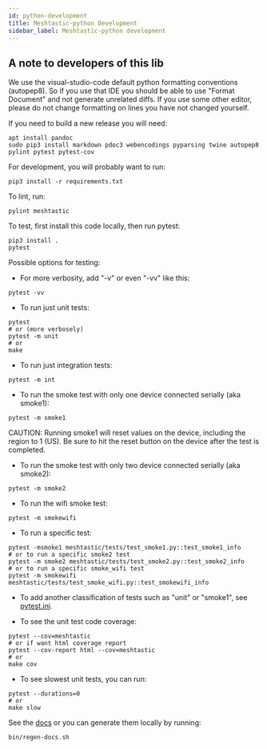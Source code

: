 ```yaml
---
id: python-development
title: Meshtastic-python Development
sidebar_label: Meshtastic-python development
---
```


## A note to developers of this lib

We use the visual-studio-code default python formatting conventions (autopep8). So if you use that IDE you should be able to use "Format Document" and not generate unrelated diffs. If you use some other editor, please do not change formatting on lines you have not changed yourself.

If you need to build a new release you will need:

```
apt install pandoc
sudo pip3 install markdown pdoc3 webencodings pyparsing twine autopep8 pylint pytest pytest-cov
```

For development, you will probably want to run:

```
pip3 install -r requirements.txt
```

To lint, run:

```
pylint meshtastic
```

To test, first install this code locally, then run pytest:

```
pip3 install .
pytest
```

Possible options for testing:

- For more verbosity, add "-v" or even "-vv" like this:

```
pytest -vv
```

- To run just unit tests:

```
pytest
# or (more verbosely)
pytest -m unit
# or
make
```

- To run just integration tests:

```
pytest -m int
```

- To run the smoke test with only one device connected serially (aka smoke1):

```
pytest -m smoke1
```

CAUTION: Running smoke1 will reset values on the device, including the region to 1 (US).
Be sure to hit the reset button on the device after the test is completed.

- To run the smoke test with only two device connected serially (aka smoke2):

```
pytest -m smoke2
```

- To run the wifi smoke test:

```
pytest -m smokewifi
```

- To run a specific test:

```
pytest -msmoke1 meshtastic/tests/test_smoke1.py::test_smoke1_info
# or to run a specific smoke2 test
pytest -m smoke2 meshtastic/tests/test_smoke2.py::test_smoke2_info
# or to run a specific smoke_wifi test
pytest -m smokewifi meshtastic/tests/test_smoke_wifi.py::test_smokewifi_info
```

- To add another classification of tests such as "unit" or "smoke1", see [pytest.ini](pytest.ini).

- To see the unit test code coverage:

```
pytest --cov=meshtastic
# or if want html coverage report
pytest --cov-report html --cov=meshtastic
# or
make cov
```

- To see slowest unit tests, you can run:

```
pytest --durations=0
# or
make slow
```

See the [docs](https://meshtastic-python.vercel.app/meshtastic/index.html) or you can generate them locally by running:

```
bin/regen-docs.sh
```
